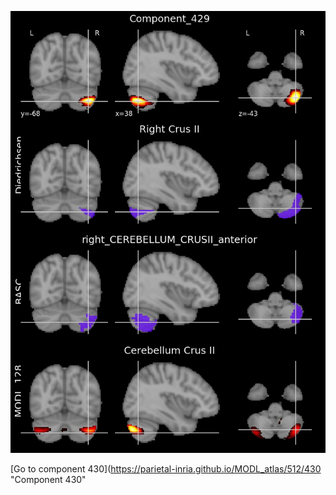 


![429](preliminary/429.jpg "Component 429")

[Go to component 430](https://parietal-inria.github.io/MODL_atlas/512/430 "Component 430"